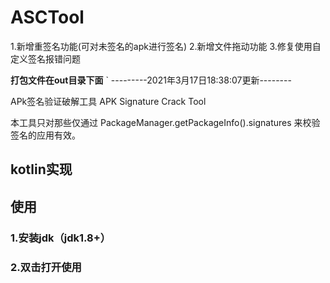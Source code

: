 # ASCTool

1.新增重签名功能(可对未签名的apk进行签名) 
2.新增文件拖动功能
3.修复使用自定义签名报错问题

**打包文件在out目录下面**
`
---------2021年3月17日18:38:07更新--------


APk签名验证破解工具 APK Signature Crack Tool

本工具只对那些仅通过 PackageManager.getPackageInfo().signatures 来校验签名的应用有效。
## kotlin实现
## 使用
### 1.安装jdk（jdk1.8+）
### 2.双击打开使用